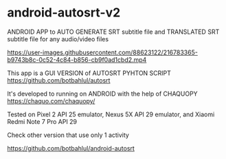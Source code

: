 # android-autosrt-v2
ANDROID APP to AUTO GENERATE SRT subtitle file and TRANSLATED SRT subtitle file for any audio/video files

https://user-images.githubusercontent.com/88623122/216783365-b9743b8c-0c52-4c84-b856-cb9f0ad1cbd2.mp4

This app is a GUI VERSION of AUTOSRT PYHTON SCRIPT https://github.com/botbahlul/autosrt

It's developed to running on ANDROID with the help of CHAQUOPY https://chaquo.com/chaquopy/

Tested on Pixel 2 API 25 emulator, Nexus 5X API 29 emulator, and Xiaomi Redmi Note 7 Pro API 29

Check other version that use only 1 activity

https://github.com/botbahlul/android-autosrt
